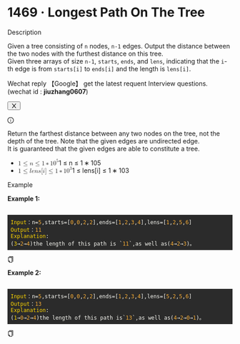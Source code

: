 <h1>1469 · Longest Path On The Tree</h1>
<div data-h5="false" class="problem-description-content-3Li9u4xPVfRLi_Nzzm3e_n problem-detail-bottom-6aFi-dEa3TmzbacYYSuje"><div data-h5="false" class="content-wrapper-32rgvmtTEZlJxhYe-SXar4"><div class="sub-title-3tQamyyYH5-VXCEHKrzgsd with-action-3ISUSOCo8G5-PfWWWyKDb9">Description</div><div class="react-markdown react-markdown-2P3YjvgELb5tvqGDu8Rkkt"><p>Given a tree consisting of <code>n</code> nodes, <code>n-1</code> edges. Output the distance between the two nodes with the furthest distance on this tree.<br>
Given three arrays of size <code>n-1</code>, <code>starts</code>, <code>ends</code>, and <code>lens</code>, indicating that the <code>i</code>-th edge is from <code>starts[i]</code> to <code>ends[i]</code> and the length is <code>lens[i]</code>.</p></div><div data-show="true" class="ant-alert ant-alert-info ant-alert-with-description ant-alert-no-icon connection-21P0r67p-lWVq52n2_0CLV" role="alert" style="margin-bottom: 16px;"><div class="ant-alert-content"><div class="ant-alert-description"><div class="react-markdown react-markdown-2P3YjvgELb5tvqGDu8Rkkt"><p>Wechat reply  【Google】 get the latest requent Interview questions. (wechat id : <strong>jiuzhang0607</strong>)</p></div></div></div><button type="button" class="ant-alert-close-icon" tabindex="0"><span role="img" aria-label="close" class="anticon anticon-close"><svg viewBox="64 64 896 896" focusable="false" data-icon="close" width="1em" height="1em" fill="currentColor" aria-hidden="true"><path d="M563.8 512l262.5-312.9c4.4-5.2.7-13.1-6.1-13.1h-79.8c-4.7 0-9.2 2.1-12.3 5.7L511.6 449.8 295.1 191.7c-3-3.6-7.5-5.7-12.3-5.7H203c-6.8 0-10.5 7.9-6.1 13.1L459.4 512 196.9 824.9A7.95 7.95 0 00203 838h79.8c4.7 0 9.2-2.1 12.3-5.7l216.5-258.1 216.5 258.1c3 3.6 7.5 5.7 12.3 5.7h79.8c6.8 0 10.5-7.9 6.1-13.1L563.8 512z"></path></svg></span></button></div><div data-show="true" class="ant-alert ant-alert-info ant-alert-with-description notice-1ncxxfAmH3X1SpRYMMoH2g" role="alert"><span role="img" aria-label="info-circle" class="anticon anticon-info-circle ant-alert-icon"><svg viewBox="64 64 896 896" focusable="false" data-icon="info-circle" width="1em" height="1em" fill="currentColor" aria-hidden="true"><path d="M512 64C264.6 64 64 264.6 64 512s200.6 448 448 448 448-200.6 448-448S759.4 64 512 64zm0 820c-205.4 0-372-166.6-372-372s166.6-372 372-372 372 166.6 372 372-166.6 372-372 372z"></path><path d="M464 336a48 48 0 1096 0 48 48 0 10-96 0zm72 112h-48c-4.4 0-8 3.6-8 8v272c0 4.4 3.6 8 8 8h48c4.4 0 8-3.6 8-8V456c0-4.4-3.6-8-8-8z"></path></svg></span><div class="ant-alert-content"><div class="ant-alert-description"><div class="react-markdown react-markdown-2P3YjvgELb5tvqGDu8Rkkt"><p>Return the farthest distance between any two nodes on the tree, not the depth of the tree. Note that the given edges are undirected edge.<br>
It is guaranteed that the given edges are able to constitute a tree.</p>
<ul>
<li><span class="math math-inline"><span class="katex"><span class="katex-mathml"><math xmlns="http://www.w3.org/1998/Math/MathML"><semantics><mrow><mn>1</mn><mo>≤</mo><mi>n</mi><mo>≤</mo><mn>1</mn><mo>∗</mo><mn>1</mn><msup><mn>0</mn><mn>5</mn></msup></mrow><annotation encoding="application/x-tex">1 \leq n \leq 1* 10^5</annotation></semantics></math></span><span class="katex-html" aria-hidden="true"><span class="base"><span class="strut" style="height: 0.78041em; vertical-align: -0.13597em;"></span><span class="mord">1</span><span class="mspace" style="margin-right: 0.277778em;"></span><span class="mrel">≤</span><span class="mspace" style="margin-right: 0.277778em;"></span></span><span class="base"><span class="strut" style="height: 0.77194em; vertical-align: -0.13597em;"></span><span class="mord mathnormal">n</span><span class="mspace" style="margin-right: 0.277778em;"></span><span class="mrel">≤</span><span class="mspace" style="margin-right: 0.277778em;"></span></span><span class="base"><span class="strut" style="height: 0.64444em; vertical-align: 0em;"></span><span class="mord">1</span><span class="mspace" style="margin-right: 0.222222em;"></span><span class="mbin">∗</span><span class="mspace" style="margin-right: 0.222222em;"></span></span><span class="base"><span class="strut" style="height: 0.814108em; vertical-align: 0em;"></span><span class="mord">1</span><span class="mord"><span class="mord">0</span><span class="msupsub"><span class="vlist-t"><span class="vlist-r"><span class="vlist" style="height: 0.814108em;"><span style="top: -3.063em; margin-right: 0.05em;"><span class="pstrut" style="height: 2.7em;"></span><span class="sizing reset-size6 size3 mtight"><span class="mord mtight">5</span></span></span></span></span></span></span></span></span></span></span></span></li>
<li><span class="math math-inline"><span class="katex"><span class="katex-mathml"><math xmlns="http://www.w3.org/1998/Math/MathML"><semantics><mrow><mn>1</mn><mo>≤</mo><mi>l</mi><mi>e</mi><mi>n</mi><mi>s</mi><mo stretchy="false">[</mo><mi>i</mi><mo stretchy="false">]</mo><mo>≤</mo><mn>1</mn><mo>∗</mo><mn>1</mn><msup><mn>0</mn><mn>3</mn></msup></mrow><annotation encoding="application/x-tex">1 \leq lens[i] \leq 1* 10^3</annotation></semantics></math></span><span class="katex-html" aria-hidden="true"><span class="base"><span class="strut" style="height: 0.78041em; vertical-align: -0.13597em;"></span><span class="mord">1</span><span class="mspace" style="margin-right: 0.277778em;"></span><span class="mrel">≤</span><span class="mspace" style="margin-right: 0.277778em;"></span></span><span class="base"><span class="strut" style="height: 1em; vertical-align: -0.25em;"></span><span class="mord mathnormal" style="margin-right: 0.01968em;">l</span><span class="mord mathnormal">e</span><span class="mord mathnormal">n</span><span class="mord mathnormal">s</span><span class="mopen">[</span><span class="mord mathnormal">i</span><span class="mclose">]</span><span class="mspace" style="margin-right: 0.277778em;"></span><span class="mrel">≤</span><span class="mspace" style="margin-right: 0.277778em;"></span></span><span class="base"><span class="strut" style="height: 0.64444em; vertical-align: 0em;"></span><span class="mord">1</span><span class="mspace" style="margin-right: 0.222222em;"></span><span class="mbin">∗</span><span class="mspace" style="margin-right: 0.222222em;"></span></span><span class="base"><span class="strut" style="height: 0.814108em; vertical-align: 0em;"></span><span class="mord">1</span><span class="mord"><span class="mord">0</span><span class="msupsub"><span class="vlist-t"><span class="vlist-r"><span class="vlist" style="height: 0.814108em;"><span style="top: -3.063em; margin-right: 0.05em;"><span class="pstrut" style="height: 2.7em;"></span><span class="sizing reset-size6 size3 mtight"><span class="mord mtight">3</span></span></span></span></span></span></span></span></span></span></span></span></li>
</ul></div></div></div></div></div><div data-h5="false" class="content-wrapper-32rgvmtTEZlJxhYe-SXar4"><div class="sub-title-3tQamyyYH5-VXCEHKrzgsd">Example</div><div class="react-markdown react-markdown-2P3YjvgELb5tvqGDu8Rkkt"><p><strong>Example 1:</strong></p>
<pre><div class="markdown-thumbnail-wrapper" style="height: auto; max-height: unset;"><div class="lc-code-wrapper"><pre style="display: block; overflow-x: auto; background: rgb(43, 43, 43); color: rgb(248, 248, 242); padding: 0.5em;"><code style="white-space: pre;"><span style="color: rgb(255, 215, 0);">Input</span><span>：n=</span><span style="color: rgb(245, 171, 53);">5</span><span>,starts=[</span><span style="color: rgb(245, 171, 53);">0</span><span>,</span><span style="color: rgb(245, 171, 53);">0</span><span>,</span><span style="color: rgb(245, 171, 53);">2</span><span>,</span><span style="color: rgb(245, 171, 53);">2</span><span>],ends=[</span><span style="color: rgb(245, 171, 53);">1</span><span>,</span><span style="color: rgb(245, 171, 53);">2</span><span>,</span><span style="color: rgb(245, 171, 53);">3</span><span>,</span><span style="color: rgb(245, 171, 53);">4</span><span>],lens=[</span><span style="color: rgb(245, 171, 53);">1</span><span>,</span><span style="color: rgb(245, 171, 53);">2</span><span>,</span><span style="color: rgb(245, 171, 53);">5</span><span>,</span><span style="color: rgb(245, 171, 53);">6</span><span>]
</span><span></span><span style="color: rgb(255, 215, 0);">Output</span><span>：</span><span style="color: rgb(245, 171, 53);">11</span><span>
</span><span></span><span style="color: rgb(255, 215, 0);">Explanation</span><span>:
</span><span>(</span><span style="color: rgb(255, 215, 0);">3</span><span>→</span><span style="color: rgb(245, 171, 53);">2</span><span>→</span><span style="color: rgb(245, 171, 53);">4</span><span>)the length of this path is `</span><span style="color: rgb(245, 171, 53);">11</span><span>`,as well as(</span><span style="color: rgb(245, 171, 53);">4</span><span>→</span><span style="color: rgb(245, 171, 53);">2</span><span>→</span><span style="color: rgb(245, 171, 53);">3</span><span>)。</span></code></pre><div class="code-block-buttons"><span title="Copy Code" class="code-block-copy-button"><span role="img" aria-label="copy" class="anticon anticon-copy"><svg viewBox="64 64 896 896" focusable="false" data-icon="copy" width="1em" height="1em" fill="currentColor" aria-hidden="true"><path d="M832 64H296c-4.4 0-8 3.6-8 8v56c0 4.4 3.6 8 8 8h496v688c0 4.4 3.6 8 8 8h56c4.4 0 8-3.6 8-8V96c0-17.7-14.3-32-32-32zM704 192H192c-17.7 0-32 14.3-32 32v530.7c0 8.5 3.4 16.6 9.4 22.6l173.3 173.3c2.2 2.2 4.7 4 7.4 5.5v1.9h4.2c3.5 1.3 7.2 2 11 2H704c17.7 0 32-14.3 32-32V224c0-17.7-14.3-32-32-32zM350 856.2L263.9 770H350v86.2zM664 888H414V746c0-22.1-17.9-40-40-40H232V264h432v624z"></path></svg></span></span></div></div></div></pre>
<p><strong>Example 2:</strong></p>
<pre><div class="markdown-thumbnail-wrapper" style="height: auto; max-height: unset;"><div class="lc-code-wrapper"><pre style="display: block; overflow-x: auto; background: rgb(43, 43, 43); color: rgb(248, 248, 242); padding: 0.5em;"><code style="white-space: pre;"><span style="color: rgb(255, 215, 0);">Input</span><span>：n=</span><span style="color: rgb(245, 171, 53);">5</span><span>,starts=[</span><span style="color: rgb(245, 171, 53);">0</span><span>,</span><span style="color: rgb(245, 171, 53);">0</span><span>,</span><span style="color: rgb(245, 171, 53);">2</span><span>,</span><span style="color: rgb(245, 171, 53);">2</span><span>],ends=[</span><span style="color: rgb(245, 171, 53);">1</span><span>,</span><span style="color: rgb(245, 171, 53);">2</span><span>,</span><span style="color: rgb(245, 171, 53);">3</span><span>,</span><span style="color: rgb(245, 171, 53);">4</span><span>],lens=[</span><span style="color: rgb(245, 171, 53);">5</span><span>,</span><span style="color: rgb(245, 171, 53);">2</span><span>,</span><span style="color: rgb(245, 171, 53);">5</span><span>,</span><span style="color: rgb(245, 171, 53);">6</span><span>]
</span><span></span><span style="color: rgb(255, 215, 0);">Output</span><span>：</span><span style="color: rgb(245, 171, 53);">13</span><span>
</span><span></span><span style="color: rgb(255, 215, 0);">Explanation</span><span>:
</span><span>(</span><span style="color: rgb(255, 215, 0);">1</span><span>→</span><span style="color: rgb(245, 171, 53);">0</span><span>→</span><span style="color: rgb(245, 171, 53);">2</span><span>→</span><span style="color: rgb(245, 171, 53);">4</span><span>)the length of this path is`</span><span style="color: rgb(245, 171, 53);">13</span><span>`,as well as(</span><span style="color: rgb(245, 171, 53);">4</span><span>→</span><span style="color: rgb(245, 171, 53);">2</span><span>→</span><span style="color: rgb(245, 171, 53);">0</span><span>→</span><span style="color: rgb(245, 171, 53);">1</span><span>)。</span></code></pre><div class="code-block-buttons"><span title="Copy Code" class="code-block-copy-button"><span role="img" aria-label="copy" class="anticon anticon-copy"><svg viewBox="64 64 896 896" focusable="false" data-icon="copy" width="1em" height="1em" fill="currentColor" aria-hidden="true"><path d="M832 64H296c-4.4 0-8 3.6-8 8v56c0 4.4 3.6 8 8 8h496v688c0 4.4 3.6 8 8 8h56c4.4 0 8-3.6 8-8V96c0-17.7-14.3-32-32-32zM704 192H192c-17.7 0-32 14.3-32 32v530.7c0 8.5 3.4 16.6 9.4 22.6l173.3 173.3c2.2 2.2 4.7 4 7.4 5.5v1.9h4.2c3.5 1.3 7.2 2 11 2H704c17.7 0 32-14.3 32-32V224c0-17.7-14.3-32-32-32zM350 856.2L263.9 770H350v86.2zM664 888H414V746c0-22.1-17.9-40-40-40H232V264h432v624z"></path></svg></span></span></div></div></div></pre></div></div></div>